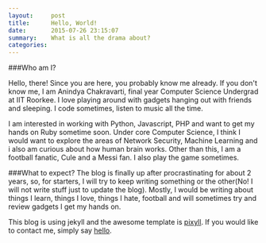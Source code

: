 ```yaml
---
layout:     post
title:      Hello, World!
date:       2015-07-26 23:15:07
summary:    What is all the drama about?
categories: 
---
```


###Who am I?
<p>
Hello, there! Since you are here, you probably know me already. If you don't know me, I am Anindya Chakravarti, final year Computer Science Undergrad at IIT Roorkee. I love playing around with gadgets hanging out with friends and sleeping. I code sometimes, listen to music all the time.
</p>
<p>
I am interested in working with Python, Javascript, PHP and want to get my hands on Ruby sometime soon. Under core Computer Science, I think I would want to explore the areas of Network Security, Machine Learning and i also am curious about how human brain works. Other than this, I am a football fanatic, Cule and a Messi fan. I also play the game sometimes.
</p>
###What to expect?
The blog is finally up after procrastinating for about 2 years, so, for starters, I will try to keep writing something or the other(No! I will not write stuff just to update the blog). Mostly, I would be writing about things I learn, things I love, things I hate, football and will sometimes try and review gadgets I get my hands on.

This blog is using jekyll and the awesome template is <a href="https://github.com/johnotander/pixyll" target="_blank">pixyll</a>.
If you would like to contact me, simply say <a href="{{ site.baseurl }}/contact/">hello</a>.